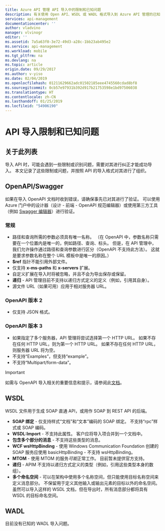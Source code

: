 ```yaml
---
title: Azure API 管理 API 导入中的限制和已知问题
description: 有关使用 Open API、WSDL 或 WADL 格式导入到 Azure API 管理的已知问题和限制的详细信息。
services: api-management
documentationcenter: ''
author: vladvino
manager: vlvinogr
editor: ''
ms.assetid: 7a5a63f0-3e72-49d3-a28c-1bb23ab495e2
ms.service: api-management
ms.workload: mobile
ms.tgt_pltfrm: na
ms.devlang: na
ms.topic: article
origin.date: 09/29/2017
ms.author: v-yiso
ms.date: 02/04/2019
ms.openlocfilehash: 01211629662adc01502185eee4745560cdad8bf8
ms.sourcegitcommit: 0cb57e97931b392d917b21753598e1bd97506038
ms.translationtype: HT
ms.contentlocale: zh-CN
ms.lasthandoff: 01/25/2019
ms.locfileid: "54906190"
---
```

# <a name="api-import-restrictions-and-known-issues"></a>API 导入限制和已知问题
## <a name="about-this-list"></a>关于此列表
导入 API 时，可能会遇到一些限制或识别问题，需要对其进行纠正才能成功导入。 本文记录了这些限制或问题，并按照 API 的导入格式对其进行了组织。

## <a name="open-api"> </a>OpenAPI/Swagger

如果在导入 OpenAPI 文档时收到错误，请确保事先已对其进行了验证。 可以使用 Azure 门户中的设计器（设计 - 前端 - OpenAPI 规范编辑器）或使用第三方工具（例如 <a href="https://editor.swagger.io">Swagger 编辑器</a>）进行验证。

### <a name="open-api-general"> </a>常规

* 路径和查询所需的参数必须具有唯一名称。 （在 OpenAPI 中，参数名称只需要在一个位置内是唯一的，例如路径、查询、标头。 但是，在 API 管理中，我们允许操作通过路径和查询参数进行区分（OpenAPI 不支持此方法）。 这就是要求参数名称在整个 URL 模板中是唯一的原因。）
* **$ref** 指针不能引用外部文件。
* 仅支持 **x-ms-paths** 和 **x-servers** 扩展。
* 自定义扩展在导入时将被忽略，并且不会为导出保存或保留。
* **递归** - API 管理目前不支持以递归方式定义的定义（例如，引用其自身）。
* 源文件 URL（如果可用）应用于相对服务器 URL。

### <a name="open-api-v2"> </a>OpenAPI 版本 2

* 仅支持 JSON 格式。

### <a name="open-api-v3"> </a>OpenAPI 版本 3

* 如果指定了多个服务器，API 管理将尝试选择第一个 HTTP URL。 如果不存在任何 HTTP URL，则为第一个 HTTP URL。 如果不存在任何 HTTP URL，则服务器 URL 将为空。
* 不支持“Examples”，但支持“example”。
* 不支持“Multipart/form-data”。

> [!IMPORTANT]
> 如需与 OpenAPI 导入相关的重要信息和提示，请参阅此[文档](https://blogs.msdn.microsoft.com/apimanagement/2018/04/11/important-changes-to-openapi-import-and-export/)。

## <a name="wsdl"> </a>WSDL
WSDL 文件用于生成 SOAP 直通 API，或用作 SOAP 到 REST API 的后端。
* **SOAP 绑定** - 仅支持样式“文档”和“文本”编码的 SOAP 绑定。 不支持“rpc”样式或 SOAP 编码。
* **WSDL:Import** - 不支持此属性。 客户应将导入项合并到一个文档中。
* **包含多个部分的消息** - 不支持这些类型的消息。
* **WCF wsHttpBinding** - 使用 Windows Communication Foundation 创建的 SOAP 服务应使用 basicHttpBinding - 不支持 wsHttpBinding。
* **MTOM** - 使用 MTOM 的服务<em>可能</em>正常工作。 目前暂未提供官方支持。
* **递归** - APIM 不支持以递归方式定义的类型（例如，引用这些类型本身的数组）。
* **多个命名空间** - 可以在架构中使用多个名称空间，但只能使用目标名称空间来定义消息部分。 不保留用于定义其他输入或输出元素的目标以外的命名空间。 虽然可以导入这样的 WSDL 文档，但在导出时，所有消息部分都将具有 WSDL 的目标命名空间。

## <a name="wadl"> </a>WADL
目前没有已知的 WADL 导入问题。
